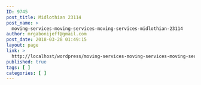 ```yaml
---
ID: 9745
post_title: Midlothian 23114
post_name: >
  moving-services-moving-services-moving-services-midlothian-23114
author: mrgabonijeff@gmail.com
post_date: 2018-03-28 01:49:15
layout: page
link: >
  http://localhost/wordpress/moving-services-moving-services-moving-services-midlothian-23114/
published: true
tags: [ ]
categories: [ ]
---
```

